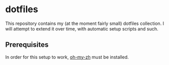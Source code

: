 # dotfiles

This repository contains my (at the moment fairly small) dotfiles collection. I will attempt to extend it over time, with automatic setup scripts and such.

## Prerequisites
In order for this setup to work, [oh-my-zh](https://github.com/robbyrussell/oh-my-zsh#via-curl) must be installed.
